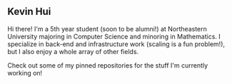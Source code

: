 ## Kevin Hui

Hi there! I'm a 5th year student (soon to be alumni!) at Northeastern University majoring in Computer Science and minoring in Mathematics. I specialize in back-end and infrastructure work (scaling is a fun problem!), but I also enjoy a whole array of other fields.

Check out some of my pinned repositories for the stuff I'm currently working on!

<!--
**CookieComputing/cookiecomputing** is a ✨ _special_ ✨ repository because its `README.md` (this file) appears on your GitHub profile.

Here are some ideas to get you started:

- 🔭 I’m currently working on ...
- 🌱 I’m currently learning ...
- 👯 I’m looking to collaborate on ...
- 🤔 I’m looking for help with ...
- 💬 Ask me about ...
- 📫 How to reach me: ...
- 😄 Pronouns: ...
- ⚡ Fun fact: ...
-->
